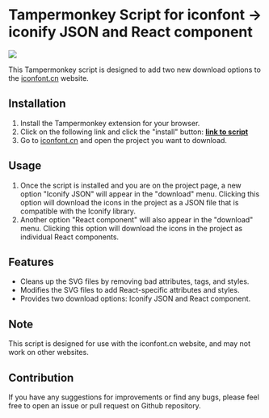 # Tampermonkey Script for iconfont -> iconify JSON and React component

![](https://p3-juejin.byteimg.com/tos-cn-i-k3u1fbpfcp/c460180364f3425f8776489c61fb448f~tplv-k3u1fbpfcp-zoom-in-crop-mark:3024:0:0:0.awebp)

This Tampermonkey script is designed to add two new download options to the [iconfont.cn](https://www.iconfont.cn/) website.

## Installation

1. Install the Tampermonkey extension for your browser.
2. Click on the following link and click the "install" button: **[link to script](https://github.com/linsmalldragon/tampermonkey-iconfont-iconify/raw/main/index.user.js)**
3. Go to [iconfont.cn](https://www.iconfont.cn/) and open the project you want to download.

## Usage

1. Once the script is installed and you are on the project page, a new option "Iconify JSON" will appear in the "download" menu. Clicking this option will download the icons in the project as a JSON file that is compatible with the Iconify library.
2. Another option "React component" will also appear in the "download" menu. Clicking this option will download the icons in the project as individual React components.

## Features

- Cleans up the SVG files by removing bad attributes, tags, and styles.
- Modifies the SVG files to add React-specific attributes and styles.
- Provides two download options: Iconify JSON and React component.

## Note

This script is designed for use with the iconfont.cn website, and may not work on other websites.

## Contribution

If you have any suggestions for improvements or find any bugs, please feel free to open an issue or pull request on Github repository.
